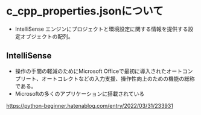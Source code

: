 # c_cpp_properties.jsonについて

- IntelliSense エンジンにプロジェクトと環境設定に関する情報を提供する設定オブジェクトの配列。

## IntelliSense

- 操作の手間の軽減のためにMicrosoft Officeで最初に導入されたオートコンプリート、オートコレクトなどの入力支援、操作性向上のための機能の総称である。 
- Microsoftの多くのアプリケーションに搭載されている


https://python-beginner.hatenablog.com/entry/2022/03/31/233931